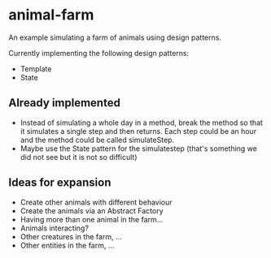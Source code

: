 # animal-farm
An example simulating a farm of animals using design patterns.

Currently implementing the following design patterns:
* Template
* State

## Already implemented
* Instead of simulating a whole day in a method, break the method so that it simulates a single step and then returns. Each step could be an hour and the method could be called simulateStep.
* Maybe use the State pattern for the simulatestep (that's something we did not see but it is not so difficult)

## Ideas for expansion
* Create other animals with different behaviour
* Create the animals via an Abstract Factory
* Having more than one animal in the farm...
* Animals interacting?
* Other creatures in the farm, ...
* Other entities in the farm, ... 

